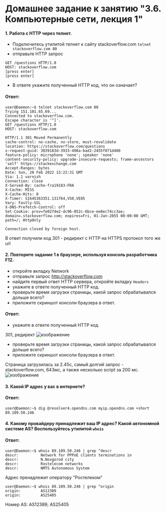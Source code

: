 # Домашнее задание к занятию "3.6. Компьютерные сети, лекция 1"
#### 1. Работа c HTTP через телнет.
- Подключитесь утилитой телнет к сайту stackoverflow.com `telnet stackoverflow.com 80`
- отправьте HTTP запрос
```
GET /questions HTTP/1.0
HOST: stackoverflow.com
[press enter]
[press enter]
```
- В ответе укажите полученный HTTP код, что он означает?
#### Ответ: 
```
user@Daemon:~$ telnet stackoverflow.com 80
Trying 151.101.65.69...
Connected to stackoverflow.com.
Escape character is '^]'.
GET /questions HTTP/1.0
HOST: stackoverflow.com

HTTP/1.1 301 Moved Permanently
cache-control: no-cache, no-store, must-revalidate
location: https://stackoverflow.com/questions
x-request-guid: 3039183d-3933-498a-bad2-2455f071d460
feature-policy: microphone 'none'; speaker 'none'
content-security-policy: upgrade-insecure-requests; frame-ancestors 'self' https://stackexchange.com
Accept-Ranges: bytes
Date: Sun, 20 Feb 2022 13:22:31 GMT
Via: 1.1 varnish
Connection: close
X-Served-By: cache-fra19183-FRA
X-Cache: MISS
X-Cache-Hits: 0
X-Timer: S1645363351.131764,VS0,VE85
Vary: Fastly-SSL
X-DNS-Prefetch-Control: off
Set-Cookie: prov=fe0274e2-dc96-852c-6bce-ee8ec74cc3ae; domain=.stackoverflow.com; expires=Fri, 01-Jan-2055 00:00:00 GMT; path=/; HttpOnly

Connection closed by foreign host.
```
В ответ получили код 301 - редирект с HTTP на HTTPS протокол того же url
#### 2. Повторите задание 1 в браузере, используя консоль разработчика F12.
- откройте вкладку Network
- отправьте запрос http://stackoverflow.com
- найдите первый ответ HTTP сервера, откройте вкладку `Headers`
- укажите в ответе полученный HTTP код.
- проверьте время загрузки страницы, какой запрос обрабатывался дольше всего?
- приложите скриншот консоли браузера в ответ.
#### Ответ:
- укажите в ответе полученный HTTP код.

301, редирект
![изображение](https://github.com/Daemon-Angel/devops-netology/blob/main/Home.Work%D0%97.6%20CompNet%20lecture1/stackoverflow2-2.jpg)
- проверьте время загрузки страницы, какой запрос обрабатывался дольше всего?
- приложите скриншот консоли браузера в ответ.

Страница загрузилась за 2.45с, самый долгий запрос - stackoverflow.com, 643мс, а также несколько script за 200 мс.
![изображение](https://github.com/Daemon-Angel/devops-netology/blob/main/Home.Work%D0%97.6%20CompNet%20lecture1/stackoverflow3-3.jpg)
#### 3. Какой IP адрес у вас в интернете?
#### Ответ:
```
user@Daemon:~$ dig @resolver4.opendns.com myip.opendns.com +short
89.109.50.246
```
#### 4. Какому провайдеру принадлежит ваш IP адрес? Какой автономной системе AS? Воспользуйтесь утилитой `whois`
#### Ответ:
```
user@Daemon:~$ whois 89.109.50.246 | grep ^descr
descr:          Network for PPPoE clients terminations in
descr:          N.Novgorod city
descr:          Rostelecom networks
descr:          NMTS Autonomous System
```
Адрес пренадлежит оператору "Ростелеком"
```
user@Daemon:~$ whois 89.109.50.246 | grep ^origin
origin:         AS12389
origin:         AS25405
```
Номер AS: AS12389; AS25405





